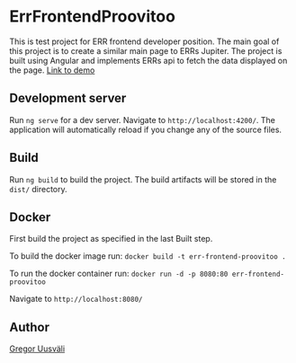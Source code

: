 # ErrFrontendProovitoo

This is test project for ERR frontend developer position. The main goal of this project is to create a similar main page to ERRs Jupiter. The project is built using Angular and implements ERRs api to fetch the data displayed on the page. [Link to demo](http://176.112.158.18:4200/)

## Development server

Run `ng serve` for a dev server. Navigate to `http://localhost:4200/`. The application will automatically reload if you change any of the source files.

## Build

Run `ng build` to build the project. The build artifacts will be stored in the `dist/` directory.

## Docker

First build the project as specified in the last Built step.

To build the docker image run: `docker build -t err-frontend-proovitoo .`

To run the docker container run: `docker run -d -p 8080:80 err-frontend-proovitoo`

Navigate to `http://localhost:8080/` 

## Author

[Gregor Uusväli](https://github.com/gregor-uusvali/)